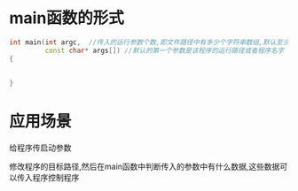 # main函数的形式

```cpp
int main(int argc,	//传入的运行参数个数,即文件路径中有多少个字符串数组,默认至少传入1,默认传入程序的启动路径(目标路径)
         const char* args[]) //默认的第一个参数是该程序的运行路径或者程序名字
{
 	   
    
}
```

# 应用场景

给程序传启动参数

修改程序的目标路径,然后在main函数中判断传入的参数中有什么数据,这些数据可以传入程序控制程序